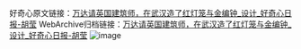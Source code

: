 好奇心原文链接：[万达请英国建筑师，在武汉造了红灯笼与金编钟_设计_好奇心日报-胡莹](https://www.qdaily.com/articles/4910.html)
WebArchive归档链接：[万达请英国建筑师，在武汉造了红灯笼与金编钟_设计_好奇心日报-胡莹](http://web.archive.org/web/20161220013228/http://www.qdaily.com:80/articles/4910.html)
![image](http://ww3.sinaimg.cn/large/007d5XDply1g3wcd9gcywj30u04te7wh)